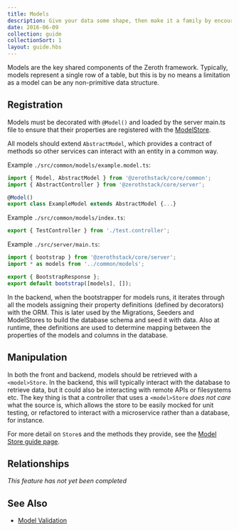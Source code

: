 ```yaml
---
title: Models
description: Give your data some shape, then make it a family by encouraging relationships
date: 2016-06-09
collection: guide
collectionSort: 1
layout: guide.hbs
---
```


Models are the key shared components of the Zeroth framework. 
Typically, models represent a single row of a table, but this is by no means a limitation as a model can be any 
non-primitive data structure.

## Registration
Models must be decorated with `@Model()` and loaded by the server main.ts file to ensure that their properties are 
registered with the [ModelStore][model-store].

All models should extend `AbstractModel`, which provides a contract of methods so other services can interact
 with an entity in a common way.
 
Example `./src/common/models/example.model.ts`:
```typescript
import { Model, AbstractModel } from '@zerothstack/core/common';
import { AbstractController } from '@zerothstack/core/server';

@Model()
export class ExampleModel extends AbstractModel {...}

```

Example `./src/common/models/index.ts`:
```typescript
export { TestController } from './test.controller';
```

Example `./src/server/main.ts`:
```typescript
import { bootstrap } from '@zerothstack/core/server';
import * as models from '../common/models';

export { BootstrapResponse };
export default bootstrap([models], []);

```
In the backend, when the bootstrapper for models runs, it iterates through all the models assigning their property 
 definitions (defined by decorators) with the ORM. This is later used by the Migrations, Seeders and ModelStores to build
 the database schema and seed it with data. Also at runtime, thee definitions are used to determine mapping between the
 properties of the models and columns in the database.

## Manipulation
In both the front and backend, models should be retrieved with a `<model>Store`. In the backend, this will typically
 interact with the database to retrieve data, but it could also be interacting with remote APIs or filesystems etc.
The key thing is that a controller that uses a `<model>Store` *does not care* what the source is, which allows the store to be
easily mocked for unit testing, or refactored to interact with a microservice rather than a database, for instance.

For more detail on `Store`s and the methods they provide, see the [Model Store guide page][model-store].

## Relationships
*This feature has not yet been completed*

## See Also

* [Model Validation](/guide/validation)

[model-store]: /guide/model-stores
